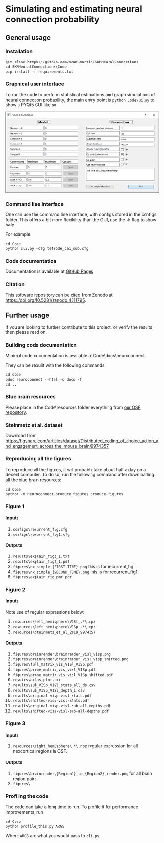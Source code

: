 # Simulating and estimating neural connection probability

## General usage

### Installation

```
git clone https://github.com/seankmartin/SKMNeuralConnections
cd SKMNeuralConnections\Code
pip install -r requirements.txt
```

### Graphical user interface

To run the code to perform statistical estimations and graph simulations of neural connection probability,
the main entry point is `python Code\ui.py` to show a PYQt5 GUI like so

![GUI image](Code/assets/UIpic.png)


### Command line interface

One can use the command line interface, with configs stored in the configs folder.
This offers a bit more flexibility than the GUI, use the `-h` flag to show help.

For example:

```
cd Code
python cli.py -cfg tetrode_ca1_sub.cfg
```

### Code documentation

Documentation is available at [GitHub Pages](https://seankmartin.github.io/SKMNeuralConnections/)

### Citation

This software repository can be cited from Zenodo at https://doi.org/10.5281/zenodo.4311795. 

## Further usage

If you are looking to further contribute to this project, or verify the results, then please read on.

### Building code documentation

Minimal code documentation is available at Code\docs\neuroconnect.

They can be rebuilt with the following commands.

```
cd Code
pdoc neuroconnect --html -o docs -f
cd ..
```

### Blue brain resources

Please place in the Code\resources folder everything from [our OSF repository](https://osf.io/u396f/).

### Steinmetz et al. dataset

Download from https://figshare.com/articles/dataset/Distributed_coding_of_choice_action_and_engagement_across_the_mouse_brain/9974357

### Reproducing all the figures

To reproduce all the figures, it will probably take about half a day on a decent computer.
To do so, run the following command after downloading all the blue brain resources:

```
cd Code
python -m neuroconnect.produce_figures produce-figures
```

### Figure 1

#### Inputs

1. `configs\recurrent_fig.cfg`
2. `configs\recurrent_fig1.cfg`

#### Outputs

1. `results\explain_fig2_1.txt`
2. `results\explain_fig2_1.pdf`
3. `figures\nx_simple_{FIRST_TIME}.png` this is for recurrent_fig.
4. `figures\nx_simple_{SECOND_TIME}.png` this is for recurrent_fig1.
5. `figures\explain_fig_pmf.pdf`

### Figure 2

#### Inputs

Note use of regular expressions below:

1. `resources\left_hemisphere\VISl_.*\.npz`
2. `resources\left_hemisphere\VISp_.*\.npz`
3. `resources\Steinmetz_et_al_2019_9974357`

#### Outputs

1. `figures\brainrender\brainrender_visl_visp.png`
2. `figures\brainrender\brainrender_visl_visp_shifted.png`
3. `figures\full_matrix_vis_VISl_VISp.pdf`
4. `figures\probe_matrix_vis_visl_VISp.pdf`
5. `figures\probe_matrix_vis_visl_VISp_shifted.pdf`
6. `results\atlas_plot.txt`
7. `results\sub_VISp_VISl_stats_all_ds.csv`
8. `results\sub_VISp_VISl_depth_1.csv`
9. `results\original-visp-visl-stats.pdf`
10. `results\shifted-visp-visl-stats.pdf`
11. `results\original-visp-visl-sub-all-depths.pdf`
12. `results\shifted-visp-visl-sub-all-depths.pdf`


### Figure 3

#### Inputs

1. `resources\right_hemisphere\.*\.npz` regular expression for all neocortical regions in OSF.

#### Outputs

1. `figures\brainrender\{Region1}_to_{Region2}_render.png` for all brain region pairs.
2. `figures\`

### Profiling the code

The code can take a long time to run. To profile it for performance improvements, run

```
cd Code
python profile_this.py ARGS
```

Where `ARGS` are what you would pass to `cli.py`.